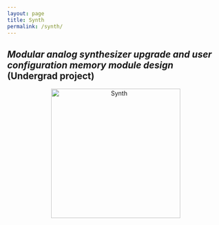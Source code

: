 ```yaml
---
layout: page
title: Synth
permalink: /synth/
---
```


## ***Modular analog synthesizer upgrade and user configuration memory module design*** (Undergrad project)

<p align="center">
  <img src="https://github.com/user-attachments/assets/5fd21cc2-cd73-4246-a1a7-48ae68ab1ceb" alt="Synth" width="300" />
</p>

